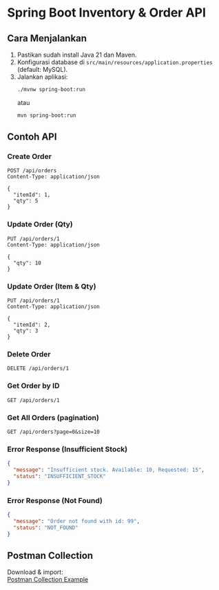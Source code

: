 # Spring Boot Inventory & Order API

## Cara Menjalankan

1. Pastikan sudah install Java 21 dan Maven.
2. Konfigurasi database di `src/main/resources/application.properties` (default: MySQL).
3. Jalankan aplikasi:
   ```bash
   ./mvnw spring-boot:run
   ```
   atau
   ```bash
   mvn spring-boot:run
   ```

## Contoh API

### Create Order
```http
POST /api/orders
Content-Type: application/json

{
  "itemId": 1,
  "qty": 5
}
```

### Update Order (Qty)
```http
PUT /api/orders/1
Content-Type: application/json

{
  "qty": 10
}
```

### Update Order (Item & Qty)
```http
PUT /api/orders/1
Content-Type: application/json

{
  "itemId": 2,
  "qty": 3
}
```

### Delete Order
```http
DELETE /api/orders/1
```

### Get Order by ID
```http
GET /api/orders/1
```

### Get All Orders (pagination)
```http
GET /api/orders?page=0&size=10
```

### Error Response (Insufficient Stock)
```json
{
  "message": "Insufficient stock. Available: 10, Requested: 15",
  "status": "INSUFFICIENT_STOCK"
}
```

### Error Response (Not Found)
```json
{
  "message": "Order not found with id: 99",
  "status": "NOT_FOUND"
}
```

## Postman Collection

Download & import:  
[Postman Collection Example](https://postman.co/workspace/My-Workspace~f2d11fd1-fa7e-4b47-8772-09a2fc7bef54/collection/30656608-e8db712c-5e2e-4aec-a5ba-d8ccbc75da7d?action=share&creator=30656608)
